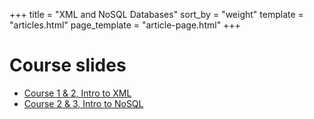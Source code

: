 +++
title = "XML and NoSQL Databases"
sort_by = "weight"
template = "articles.html"
page_template = "article-page.html"
+++

# Course slides

- [Course 1 & 2, Intro to XML](https://kenn7.github.io/ECAM/nosql/cours0)
- [Course 2 & 3, Intro to NoSQL](https://kenn7.github.io/ECAM/nosql/cours1)